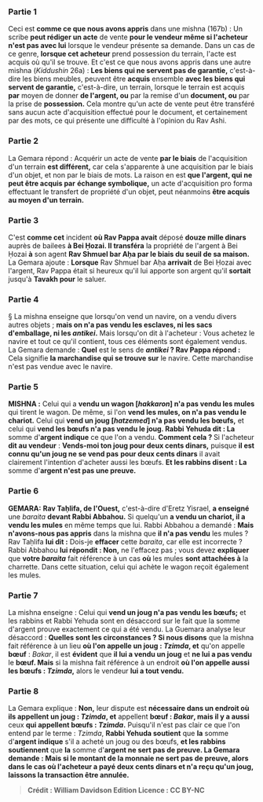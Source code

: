 
### Partie 1
Ceci est <b>comme ce que nous avons appris</b> dans une mishna (167b) : Un scribe <b>peut rédiger un acte</b> de vente <b>pour le vendeur même si l'acheteur n'est pas avec lui</b> lorsque le vendeur présente sa demande. Dans un cas de ce genre, <b>lorsque cet acheteur</b> prend possession du terrain, l'acte est acquis où qu'il se trouve. Et c'est ce que nous avons appris</b> dans une autre mishna (<i>Kiddushin</i> 26a) : <b>Les biens qui ne servent pas de garantie,</b> c'est-à-dire les biens meubles, peuvent être <b>acquis</b> ensemble <b>avec les biens qui servent de garantie,</b> c'est-à-dire, un terrain, lorsque le terrain est acquis <b>par</b> moyen de donner <b>de l'argent, ou</b> par la remise d'un <b>document, ou</b> par la prise de <b>possession.</b> Cela montre qu'un acte de vente peut être transféré sans aucun acte d'acquisition effectué pour le document, et certainement par des mots, ce qui présente une difficulté à l'opinion du Rav Ashi.

### Partie 2
La Gemara répond : Acquérir un acte de vente <b>par le biais</b> de l'acquisition d'un terrain <b>est différent,</b> car cela s'apparente à une acquisition par le biais d'un objet, et non par le biais de mots. La raison en est <b>que l'argent, qui ne peut être acquis par</b> <b>échange symbolique,</b> un acte d'acquisition pro forma effectuant le transfert de propriété d'un objet, peut néanmoins <b>être acquis au moyen d'un terrain.</b>

### Partie 3
C'est <b>comme cet</b> incident <b>où Rav Pappa avait</b> déposé <b>douze mille dinars</b> auprès de bailees <b>à Bei Ḥozai. Il transféra</b> la propriété de l'argent à Bei Ḥozai <b>à</b> son agent <b>Rav Shmuel bar Aḥa par le biais du seuil de sa maison.</b> La Gemara ajoute : <b>Lorsque</b> Rav Shmuel bar Aḥa <b>arrivait</b> de Bei Ḥozai avec l'argent, Rav Pappa était si heureux qu'il lui apporte son argent qu'il <b>sortait</b> jusqu'à <b>Tavakh pour</b> le saluer.</b>

### Partie 4
§ La mishna enseigne que lorsqu'on vend un navire, on a vendu divers autres objets ; <b>mais on n'a pas vendu les esclaves, ni les sacs d'emballage, ni les <i>antikei</i>.</b> Mais lorsqu'on dit à l'acheteur : Vous achetez le navire et tout ce qu'il contient, tous ces éléments sont également vendus. La Gemara demande : <b>Quel</b> est le sens de <b><i>antikei</i> ? Rav Pappa répond :</b> Cela signifie <b>la marchandise qui se trouve sur</b> le navire. Cette marchandise n'est pas vendue avec le navire.

### Partie 5
<strong>MISHNA :</strong> Celui qui a <b>vendu un wagon [<i>hakkaron</i>] n'a pas vendu les mules</b> qui tirent le wagon. De même, si l'on <b>vend les mules, on n'a pas vendu le chariot.</b> Celui qui <b>vend un joug [<i>hatzemed</i>] n'a pas vendu les bœufs,</b> et celui qui <b>vend les bœufs n'a pas vendu le joug. Rabbi Yehuda dit : La</b> somme d'<b>argent indique</b> ce que l'on a vendu. <b>Comment cela ? </b> Si l'acheteur <b>dit au vendeur</b> : <b>Vends-moi ton joug pour deux cents dinars,</b> puisque <b>il est connu qu'un joug ne se vend pas</b> <b>pour deux cents dinars</b> il avait clairement l'intention d'acheter aussi les bœufs. <b>Et les rabbins disent : La</b> somme d'<b>argent n'est pas une preuve.</b>

### Partie 6
<strong>GEMARA:</strong> <b>Rav Taḥlifa, de l'Ouest,</b> c'est-à-dire d'Eretz Yisrael, <b>a enseigné</b> une <i>baraita</i> <b>devant Rabbi Abbahou.</b> Si quelqu'un <b>a vendu un chariot, il a vendu les mules</b> en même temps que lui. Rabbi Abbahou a demandé : <b>Mais n'avons-nous pas appris</b> dans la mishna que <b>il n'a pas vendu</b> les mules ? Rav Taḥlifa <b>lui dit :</b> Dois-je <b>effacer</b> cette <i>baraita</i>, car elle est incorrecte ? Rabbi Abbahou <b>lui répondit : Non,</b> ne l'effacez pas ; vous devez <b>expliquer</b> que <b>votre <i>baraita</i></b> fait référence à un cas <b>où</b> les mules <b>sont attachées à</b> la charrette. Dans cette situation, celui qui achète le wagon reçoit également les mules.

### Partie 7
La mishna enseigne : Celui qui <b>vend un joug n'a pas vendu les bœufs;</b> et les rabbins et Rabbi Yehuda sont en désaccord sur le fait que la somme d'argent prouve exactement ce qui a été vendu. La Guemara analyse leur désaccord : <b>Quelles sont les circonstances ? Si nous disons</b> que la mishna fait référence à un lieu <b>où l'on appelle un joug : <i>Tzimda</i>, et</b> qu'on appelle <b>bœuf</b> : <i>Bakar</i>,</b> il est <b>évident</b> que <b>il lui a vendu un joug</b> et <b>ne lui a pas vendu</b> le <b>bœuf. Mais</b> si la mishna fait référence à un endroit <b>où l'on appelle aussi les bœufs : <i>Tzimda</i>,</b> alors le vendeur <b>lui a tout vendu.</b>

### Partie 8
La Gemara explique : <b>Non,</b> leur dispute est <b>nécessaire dans un endroit où ils appellent un joug : <i>Tzimda</i>, et</b> appellent <b>bœuf : <i>Bakar</i>, mais il y a aussi</b> ceux <b>qui appellent bœufs : <i>Tzimda</i>.</b> Puisqu'il n'est pas clair ce que l'on entend par le terme : <i>Tzimda</i>, <b>Rabbi Yehuda soutient</b> que <b>la</b> somme d'<b>argent indique</b> s'il a acheté un joug ou des bœufs, <b>et les rabbins soutiennent</b> que <b>la</b> somme d'<b>argent ne sert pas de <b>preuve.</b> La Gemara demande : <b>Mais si le</b> montant de la <b>monnaie ne sert pas</b> de <b>preuve,</b> alors dans le cas où l'acheteur a payé deux cents dinars et n'a reçu qu'un joug, <b>laissons</b> la <b>transaction être annulée.</b>

>Crédit : William Davidson Edition
>Licence : CC BY-NC